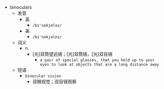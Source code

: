 - binoculars
  - 发音
    - 英
      - `/bɪ'nɒkjʊləz/`
    - 美
      - `/bɪ'nɑkjəlɚz/`
  - 词义
    - n.
      - [光]双筒望远镜；[光]双筒镜，[光]双目镜
        - `a pair of special glasses, that you hold up to your eyes to look at objects that are a long distance away`
  - 短语
    - `binocular vision`
      - 双眼视觉；双目镜观察 
